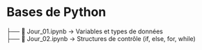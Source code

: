# Bases de Python
├── 📝 Jour_01.ipynb → Variables et types de données  
├── 📝 Jour_02.ipynb → Structures de contrôle (if, else, for, while)
